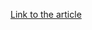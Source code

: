 [Link to the article](https://blog.sygnia.co/elephant-beetle-an-organized-financial-theft-operation)
